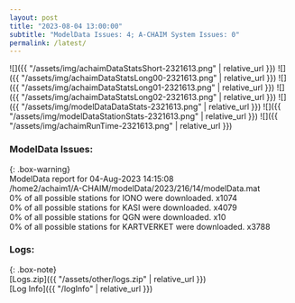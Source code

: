 ```yaml
---
layout: post
title: "2023-08-04 13:00:00"
subtitle: "ModelData Issues: 4; A-CHAIM System Issues: 0"
permalink: /latest/
---
```


![]({{ "/assets/img/achaimDataStatsShort-2321613.png" | relative_url }})
![]({{ "/assets/img/achaimDataStatsLong00-2321613.png" | relative_url }})
![]({{ "/assets/img/achaimDataStatsLong01-2321613.png" | relative_url }})
![]({{ "/assets/img/achaimDataStatsLong02-2321613.png" | relative_url }})
![]({{ "/assets/img/modelDataDataStats-2321613.png" | relative_url }})
![]({{ "/assets/img/modelDataStationStats-2321613.png" | relative_url }})
![]({{ "/assets/img/achaimRunTime-2321613.png" | relative_url }})


### ModelData Issues:  
  
{: .box-warning}  
 ModelData report for 04-Aug-2023 14:15:08   
 /home2/achaim1/A-CHAIM/modelData/2023/216/14/modelData.mat   
 0% of all possible stations for IONO were downloaded. x1074   
 0% of all possible stations for KASI were downloaded. x4079   
 0% of all possible stations for QGN were downloaded. x10   
 0% of all possible stations for KARTVERKET were downloaded. x3788   
  


### Logs:  
  
{: .box-note}  
[Logs.zip]({{ "/assets/other/logs.zip" | relative_url }})  
[Log Info]({{ "/logInfo" | relative_url }})  
